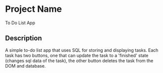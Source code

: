 # Project Name

To Do List App

## Description

A simple to-do list app that uses SQL for storing and displaying tasks. Each task has two buttons, one that can update the task to a 'finished' state (changes sql data of the task), the other button deletes the task from the DOM and database.